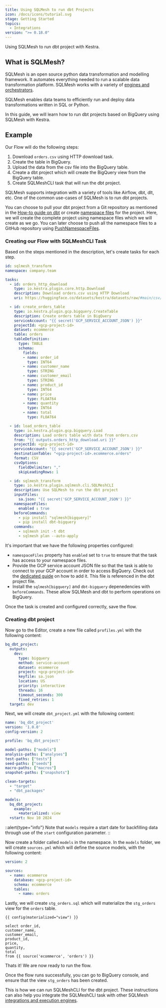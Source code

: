 ```yaml
---
title: Using SQLMesh to run dbt Projects
icon: /docs/icons/tutorial.svg
stage: Getting Started
topics:
  - Integrations
version: ">= 0.18.0"
---
```


Using SQLMesh to run dbt project with Kestra.

## What is SQLMesh?

SQLMesh is an open source python data transformation and modelling framework. It automates everything needed to run a scalable data transformation platform. SQLMesh works with a variety of [engines and orchestrators](https://sqlmesh.readthedocs.io/en/stable/integrations/overview/).

SQLMesh enables data teams to efficiently run and deploy data transformations written in SQL or Python.

In this guide, we will learn how to run dbt projects based on BigQuery using SQLMesh with Kestra.

## Example

Our Flow will do the following steps:

1. Download `orders.csv` using HTTP download task.
2. Create the table in BigQuery.
3. Upload the data from the csv file into the BigQuery table.
4. Create a dbt project which will create the BigQuery view from the BigQuery table.
5. Create SQLMeshCLI task that will run the dbt project.

SQLMesh supports integration with a variety of tools like Airflow, dbt, dlt, etc. One of the common use-cases of SQLMesh is to run dbt projects.

You can choose to pull your dbt project from a Git repository as mentioned in the [How-to guide on dbt](./dbt.md) or create [namespace files](../05.concepts/02.namespace-files.md) for the project. Here, we will create the complete project using namespace files which we will create as we go. You can later choose to push all the namespace files to a GitHub repository using [PushNamespaceFiles](./pushnamespacefiles.md).

### Creating our Flow with SQLMeshCLI Task

Based on the steps mentioned in the description, let's create tasks for each step.

```yaml
id: sqlmesh_transform
namespace: company.team

tasks:
  - id: orders_http_download
    type: io.kestra.plugin.core.http.Download
    description: Download orders.csv using HTTP Download
    uri: https://huggingface.co/datasets/kestra/datasets/raw/#main/csv/orders.csv

  - id: create_orders_table
    type: io.kestra.plugin.gcp.bigquery.CreateTable
    description: Create orders table in BigQuery
    serviceAccount: "{{ secret('GCP_SERVICE_ACCOUNT_JSON') }}"
    projectId: <gcp-project-id>
    dataset: ecommerce
    table: orders
    tableDefinition:
      type: TABLE
      schema:
        fields:
        - name: order_id
          type: INT64
        - name: customer_name
          type: STRING
        - name: customer_email
          type: STRING
        - name: product_id
          type: INT64
        - name: price
          type: FLOAT64
        - name: quantity
          type: INT64
        - name: total
          type: FLOAT64

  - id: load_orders_table
    type: io.kestra.plugin.gcp.bigquery.Load
    description: Load orders table with data from orders.csv
    from: "{{ outputs.orders_http_download.uri }}"
    projectId: <gcp-project-id>
    serviceAccount: "{{ secret('GCP_SERVICE_ACCOUNT_JSON') }}"
    destinationTable: "<gcp-project-id>.ecommerce.orders"
    format: CSV
    csvOptions:
      fieldDelimiter: ","
      skipLeadingRows: 1

  - id: sqlmesh_transform
    type: io.kestra.plugin.sqlmesh.cli.SQLMeshCLI
    description: Use SQLMesh to run the dbt project
    inputFiles:
      sa.json: "{{ secret('GCP_SERVICE_ACCOUNT_JSON') }}"
    namespaceFiles:
      enabled : true
    beforeCommands:
      - pip install "sqlmesh[bigquery]"
      - pip install dbt-bigquery
    commands:
      - sqlmesh init -t dbt
      - sqlmesh plan --auto-apply
```

It's important that we have the following properties configured:
- `namespaceFiles` property has `enabled` set to `true` to ensure that the task has access to your namespace files.
- Provide the GCP service account JSON file so that the task is able to connect to your GCP account in order to access BigQuery. Check out the [dedicated guide](./google-credentials.md) on how to add it. This file is referenced in the dbt project file.
- Install the `sqlmesh[bigquery]` and `dbt-bigquery` depenedencies with `beforeCommands`. These allow SQLMesh and dbt to perform operations on BigQuery. 

Once the task is created and configured correctly, save the flow.

### Creating dbt project

Now go to the Editor, create a new file called `profiles.yml` with the following content:

```yaml
bq_dbt_project:
  outputs:
    dev:
      type: bigquery
      method: service-account
      dataset: ecommerce
      project: <gcp-project-id>
      keyfile: sa.json
      location: US
      priority: interactive
      threads: 16
      timeout_seconds: 300
      fixed_retries: 1
  target: dev
```

Next, we will create `dbt_project.yml` with the following content:

```yaml
name: 'bq_dbt_project'
version: '1.0.0'
config-version: 2

profile: 'bq_dbt_project'

model-paths: ["models"]
analysis-paths: ["analyses"]
test-paths: ["tests"]
seed-paths: ["seeds"]
macro-paths: ["macros"]
snapshot-paths: ["snapshots"]

clean-targets:
  - "target"
  - "dbt_packages"

models:
  bq_dbt_project:
    example:
      +materialized: view
  +start: Nov 10 2024
```

::alert{type="info"}
Note that `models` require a start date for backfilling data through use of the `start` configuration parameter.
::

Now create a folder called `models` in the namespace. In the `models` folder, we will create `sources.yml` which will define the source models, with the following content:

```yaml
version: 2

sources:
  - name: ecommerce
    database: <gcp-project-id>
    schema: ecommerce
    tables: 
      - name: orders
```

Lastly, we will create `stg_orders.sql` which will materialize the `stg_orders` view for the `orders` table.

```
{{ config(materialized="view") }}

select order_id,
customer_name,
customer_email,
product_id,
price,
quantity,
total
from {{ source('ecommerce', 'orders') }}
```

Thats it! We are now ready to run the flow.

Once the flow runs successfully, you can go to BigQuery console, and ensure that the view `stg_orders` has been created.

This is how we can run SQLMeshCLI for the dbt project. These instructions can also help you integrate the SQLMeshCLI task with other SQLMesh [integrations and execution engines](https://sqlmesh.readthedocs.io/en/stable/integrations/dbt/).
